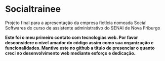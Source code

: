 # Socialtrainee
Projeto final para a apresentação da empresa fictícia nomeada Social Softwares do curso de assistente administrativo do SENAI de Nova Friburgo

**Este foi o meu primeiro contato com tecnologias web. Por favor desconsidere o nível amador do código assim como sua organização e funcionalidades. Mantive este no github a título de presenciar o quanto creci no desenvolvimento web mediante esforço e dedicação.**
